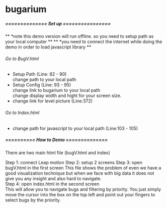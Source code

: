 bugarium
========
##### ============== Set up ================

** *note this demo version will run offline. so you need to setup path as your local computer **
** *you need to connect the internet while doing the demo in order to load javascript library **

###### Go to BugV.html 
- Setup Path (Line: 82 - 90) 	 
    change path to your local path 
- Setup Config (Line: 93 - 95)         	
    change link to bugarium to your local path 	
    change display width and hight for your screen size. 
- change link for level picture (Line:372)  

###### Go to Index.html 
- change path for javascript to your local path (Line:103 - 105)   

##### ========== How to Demo ==============

There are two main html file (bugV.html and index) 

Step 1: connect Leap motion 
Step 2: setup 2 screens 
Step 3: open bugV.html in the first screen 
  This file shows the problem of even we have a good visualization technique but when we face with big data it does not give you any insight and also hard to navigate.  
Step 4: open index.html in the second screen 	
  This will allow you to navigate bugs and filtering by priority. You just simply move the cursor into the box on the top left and point out your fingers to select bugs by the priority. 
